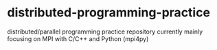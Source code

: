 # distributed-programming-practice
distributed/parallel programming practice repository currently mainly focusing on MPI with C/C++ and Python (mpi4py)
